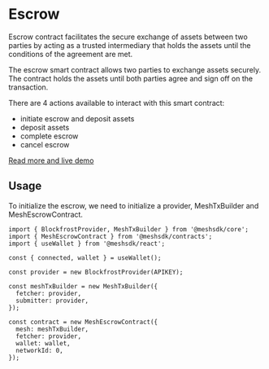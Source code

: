 # Escrow

Escrow contract facilitates the secure exchange of assets between two parties by acting as a trusted intermediary that holds the assets until the conditions of the agreement are met.

The escrow smart contract allows two parties to exchange assets securely. The contract holds the assets until both parties agree and sign off on the transaction.

There are 4 actions available to interact with this smart contract:

- initiate escrow and deposit assets
- deposit assets
- complete escrow
- cancel escrow

[Read more and live demo](https://meshjs.dev/smart-contracts/escrow)

## Usage

To initialize the escrow, we need to initialize a provider, MeshTxBuilder and MeshEscrowContract.

```
import { BlockfrostProvider, MeshTxBuilder } from '@meshsdk/core';
import { MeshEscrowContract } from '@meshsdk/contracts';
import { useWallet } from '@meshsdk/react';

const { connected, wallet } = useWallet();

const provider = new BlockfrostProvider(APIKEY);

const meshTxBuilder = new MeshTxBuilder({
  fetcher: provider,
  submitter: provider,
});

const contract = new MeshEscrowContract({
  mesh: meshTxBuilder,
  fetcher: provider,
  wallet: wallet,
  networkId: 0,
});
```
